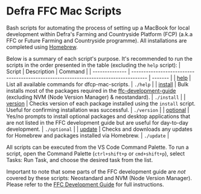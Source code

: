 # Defra FFC Mac Scripts

Bash scripts for automating the process of setting up a MacBook for local development within Defra's Farming and Countryside Platform (FCP) (a.k.a FFC or Future Farming and Countryside programme). All installations are completed using [Homebrew](https://brew.sh/).  

Below is a summary of each script's purpose. It's recommended to run the scripts in the order presented in the table (excluding the `help` script):
| Script | Description | Command |
| -------------- | ------------------------------------------------------------------------------------ | ------- |
| [help](./help) | List all available commands for dfcp-mac-scripts. | `./help` |
| [install](./install) | Bulk installs most of the packages required in the [ffc-development-guide](https://github.com/DEFRA/ffc-development-guide/blob/main/docs/local-development-setup/index.md) (excluding NVM (Node Version Manager) & neostandard). | `./install` |
| [version](./version) | Checks version of each package installed using the `install` script. Useful for confirming installation was successful. | `./version` |
| [optional](./optional) | Yes/no prompts to install optional packages and desktop applications that are not listed in the FFC development guide but are useful for day-to-day development. | `./optional` |
| [update](./update) | Checks and downloads any updates for Homebrew and packages installed via Homebrew. | `./update` |

All scripts can be executed from the VS Code Command Palette. To run a script, open the Command Palette (`ctrl+shift+p` or `cmd+shift+p`), select Tasks: Run Task, and choose the desired task from the list.

Important to note that some parts of the FFC development guide are _not_ covered by these scripts: Neostandard and NVM (Node Version Manager). Please refer to the [FFC Development Guide](https://github.com/DEFRA/ffc-development-guide) for full instructions.
